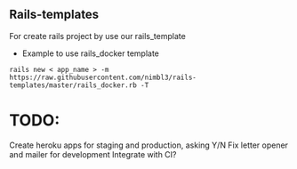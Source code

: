 ## Rails-templates

For create rails project by use our rails_template

* Example to use rails_docker template

```
rails new < app_name > -m https://raw.githubusercontent.com/nimbl3/rails-templates/master/rails_docker.rb -T
```

# TODO:
Create heroku apps for staging and production, asking Y/N
Fix letter opener and mailer for development
Integrate with CI?
